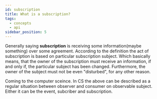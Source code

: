 ```yaml
---
id: subscription
title: What is a subscription?
tags:
  - concepts
  - api
sidebar_position: 5
---
```


Generally saying **subscription** is receiving some information(maybe something) over some agreement. According to the definition the act of subscription is based on particular subscription subject. Which basically means, that the owner of the subscription must receive an information, if and only if, the particular subject has been changed. Furthermore, the owner of the subject must not be even "disturbed", for any other reason.

Coming to the computer sceince. In CS the above can be described as a regular situation between observer and consumer on observable subject. Either it can be the event, subcriber and subscription. 
